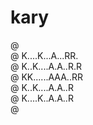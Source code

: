 # kary

@ <br/>
@ K....K...A...RR.<br/>
@ K..K....A.A..R.R<br/>
@ KK......AAA..RR<br/>
@ K..K....A.A..R<br/>
@ K....K..A.A..R<br/>
@ <br/>

<!--
@ ............
@ K..K..A..RR.  @ @
@ K.K..A.A.R.R  @ @
@ KK...AAA.RR   @ @
@ K.K..A.A.R @   @
@ K..K.A.A.R @   @
@ .................
-->

